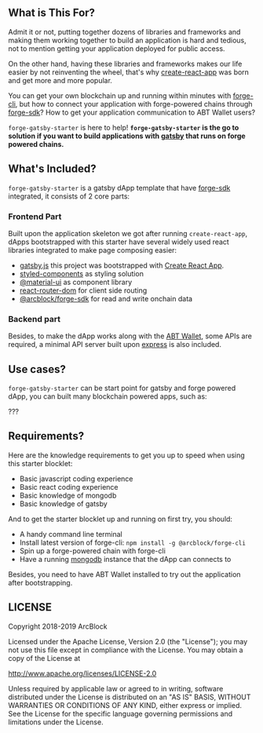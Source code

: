 ## What is This For?

Admit it or not, putting together dozens of libraries and frameworks and making them working together to build an application is hard and tedious, not to mention getting your application deployed for public access.

On the other hand, having these libraries and frameworks makes our life easier by not reinventing the wheel, that's why [create-react-app](https://github.com/facebook/create-react-app) was born and get more and more popular.

You can get your own blockchain up and running within minutes with [forge-cli](https://github.com/ArcBlock/forge-cli), but how to connect your application with forge-powered chains through [forge-sdk](https://github.com/ArcBlock/forge-js)? How to get your application communication to ABT Wallet users?

`forge-gatsby-starter` is here to help! **`forge-gatsby-starter` is the go to solution if you want to build applications with [gatsby](https://www.gatsbyjs.org/) that runs on forge powered chains.**

## What's Included?

`forge-gatsby-starter` is a gatsby dApp template that have [forge-sdk](https://npmjs.org/package/@arcblock/forge-sdk) integrated, it consists of 2 core parts:

### Frontend Part

Built upon the application skeleton we got after running `create-react-app`, dApps bootstrapped with this starter have several widely used react libraries integrated to make page composing easier:

- [gatsby.js](https://reactjs.org/) this project was bootstrapped with [Create React App](https://github.com/facebook/create-react-app).
- [styled-components](https://www.styled-components.com) as styling solution
- [@material-ui](https://material-ui.com) as component library
- [react-router-dom](https://reacttraining.com/react-router/) for client side routing
- [@arcblock/forge-sdk](https://www.npmjs.com/package/@arcblock/forge-sdk) for read and write onchain data

### Backend part

Besides, to make the dApp works along with the [ABT Wallet](https://abtwallet.io), some APIs are required, a minimal API server built upon [express](http://expressjs.com/) is also included.

## Use cases?

`forge-gatsby-starter` can be start point for gatsby and forge powered dApp, you can built many blockchain powered apps, such as:

???

## Requirements?

Here are the knowledge requirements to get you up to speed when using this starter blocklet:

- Basic javascript coding experience
- Basic react coding experience
- Basic knowledge of mongodb
- Basic knowledge of gatsby

And to get the starter blocklet up and running on first try, you should:

- A handy command line terminal
- Install latest version of forge-cli: `npm install -g @arcblock/forge-cli`
- Spin up a forge-powered chain with forge-cli
- Have a running [mongodb](https://mongodb.org) instance that the dApp can connects to

Besides, you need to have ABT Wallet installed to try out the application after bootstrapping.

## LICENSE

Copyright 2018-2019 ArcBlock

Licensed under the Apache License, Version 2.0 (the "License");
you may not use this file except in compliance with the License.
You may obtain a copy of the License at

http://www.apache.org/licenses/LICENSE-2.0

Unless required by applicable law or agreed to in writing, software
distributed under the License is distributed on an "AS IS" BASIS,
WITHOUT WARRANTIES OR CONDITIONS OF ANY KIND, either express or implied.
See the License for the specific language governing permissions and
limitations under the License.
